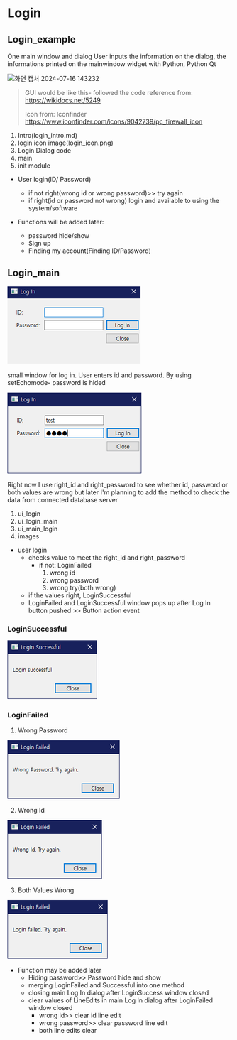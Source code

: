 # Login 

## Login_example
One main window and dialog
User inputs the information on the dialog, the informations printed on the 
mainwindow widget with Python, Python Qt

![화면 캡처 2024-07-16 143232](https://github.com/user-attachments/assets/23a6a633-783e-4215-94b5-2335fda894eb)


> GUI would be like this- followed the code reference from: https://wikidocs.net/5249
> 
> Icon from: Iconfinder https://www.iconfinder.com/icons/9042739/pc_firewall_icon


1. Intro(login_intro.md)
2. login icon image(login_icon.png)
3. Login Dialog code
4. main
5. init module

- User login(ID/ Password)
  - if not right(wrong id or wrong password)>> try again
  - if right(id or password not wrong) login and available to using the system/software

- Functions will be added later:
  - password hide/show
  - Sign up
  - Finding my account(Finding ID/Password)

## Login_main

![img.png](images/img.png)

small window for log in. User enters id and password. By using setEchomode- password is hided

![img_1.png](images/img_1.png)

Right now I use right_id and right_password to see whether id, password or both values are wrong
but later I'm planning to add the method to check the data from connected database server

1. ui_login
2. ui_login_main
3. ui_main_login
4. images

- user login
  - checks value to meet the right_id and right_password
    - if not: LoginFailed
      1. wrong id
      2. wrong password
      3. wrong try(both wrong)
  - if the values right, LoginSuccessful
  - LoginFailed and LoginSuccessful window pops up after Log In button pushed >> Button action event
  
### LoginSuccessful
![img_2.png](images/img_2.png)

### LoginFailed
1. Wrong Password

![img_3.png](images/img_3.png)

2. Wrong Id

![img_4.png](images/img_4.png)

3. Both Values Wrong

![img_5.png](images/img_5.png)

- Function may be added later
  - Hiding password>> Password hide and show
  - merging LoginFailed and Successful into one method
  - closing main Log In dialog after LoginSuccess window closed
  - clear values of LineEdits in main Log In dialog after LoginFailed window closed
    - wrong id>> clear id line edit
    - wrong password>> clear password line edit
    - both line edits clear
  